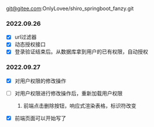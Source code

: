 git@gitee.com:OnlyLovee/shiro_springboot_fanzy.git

### 2022.09.26

-[x] url过滤器
-[x] 动态授权接口
-[x] 登录验证结束后。从数据库拿到用户的已有权限，自动授权

### 2022.09.27

-[x] 对用户权限的修改操作
-[ ] 对用户权限进行修改操作后，重新加载用户权限
  1. 前端点击删除按钮，响应式渲染表格，标识符改变
-[x] 前端页面可以开始写了

    